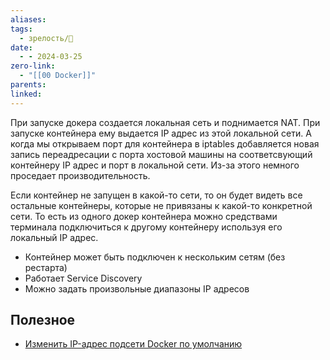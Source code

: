 ```yaml
---
aliases: 
tags:
  - зрелость/🌱
date:
  - - 2024-03-25
zero-link:
  - "[[00 Docker]]"
parents: 
linked:
---
```

При запуске докера создается локальная сеть и поднимается NAT. При запуске контейнера ему выдается IP адрес из этой локальной сети. А когда мы открываем порт для контейнера в iptables добавляется новая запись переадресации с порта хостовой машины на соответсвующий контейнеру IP адрес и порт в локальной сети. Из-за этого немного проседает производительность.

Если контейнер не запущен в какой-то сети, то он будет видеть все остальные контейнеры, которые не привязаны к какой-то конкретной сети. То есть из одного докер контейнера можно средствами терминала подключиться к другому контейнеру используя его локальный IP адрес.

- Контейнер может быть подключен к нескольким сетям (без рестарта)
- Работает Service Discovery
- Можно задать произвольные диапазоны IP адресов

## Полезное
- [Изменить IP-адрес подсети Docker по умолчанию](Изменить%20IP-адрес%20подсети%20Docker%20по%20умолчанию.md)